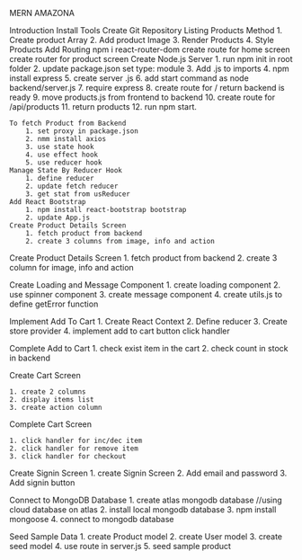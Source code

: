 MERN AMAZONA

Introduction
Install Tools 
Create Git Repository 
Listing Products Method 
    1. Create product Array
    2. Add product Image
    3. Render Products
    4. Style Products
Add Routing
    npm i react-router-dom
    create route for home screen
    create router for product screen
Create Node.js Server
    1. run npm init in root folder
    2. update package.json set type: module
    3. Add .js to imports
    4. npm install express
    5. create server .js
    6. add start command as node backend/server.js
    7. require express
    8. create route for / return backend is ready
    9. move products.js from frontend to backend
    10. create route for /api/products
    11. return products
    12. run npm start.

    To fetch Product from Backend
        1. set proxy in package.json
        2. nmm install axios
        3. use state hook
        4. use effect hook
        5. use reducer hook
    Manage State By Reducer Hook
        1. define reducer
        2. update fetch reducer
        3. get stat from usReducer
    Add React Bootstrap
        1. npm install react-bootstrap bootstrap
        2. update App.js
    Create Product Details Screen
        1. fetch product from backend
        2. create 3 columns from image, info and action 
Create Product Details Screen
    1. fetch product from backend
    2. create 3 column for image, info and action

Create Loading and Message Component
    1. create loading component 
    2. use spinner component 
    3. create message component 
    4. create utils.js to define getError function

Implement Add To Cart
    1. Create React Context
    2. Define reducer
    3. Create store provider
    4. implement add to cart button click handler 

Complete Add to Cart
    1. check exist item in the cart
    2. check count in stock in backend 

Create Cart Screen

    1. create 2 columns 
    2. display items list
    3. create action column

Complete Cart Screen

    1. click handler for inc/dec item
    2. click handler for remove item
    3. click handler for checkout 

Create Signin Screen
    1. create Signin Screen
    2. Add email and password
    3. Add signin button

Connect to MongoDB Database
    1. create atlas mongodb database //using cloud database on atlas
    2. install local mongodb database
    3. npm install mongoose
    4. connect to mongodb database

Seed Sample Data
    1. create Product model
    2. create User model
    3. create seed model
    4. use route in server.js
    5. seed sample product
